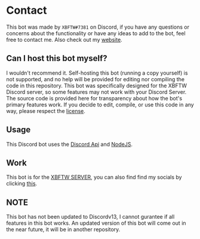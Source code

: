 # Contact

This bot was made by ```XBFTW#7381``` on Discord, if you have any questions or concerns about the functionality or have any ideas to add to the bot, feel free to contact me. Also check out my [website](https://xbftw.com). 

## Can I host this bot myself?

I wouldn't recommend it. Self-hosting this bot (running a copy yourself) is not supported, and no help will be provided for editing nor compiling the code in this repository. This bot was specifically designed for the XBFTW Discord server, so some features may not work with your Discord Server.  The source code is provided here for transparency about how the bot's primary features work. If you decide to edit, compile, or use this code in any way, please respect the [license](https://github.com/XBFTW/XBFTW-BOT/blob/main/LICENSE).

## Usage
This Discord bot uses the [Discord Api](https://discordapi.com) and [NodeJS](https://nodejs.org). 

## Work
This bot is for the [XBFTW SERVER](https://discord.gg/2kn45fF6VK), you can also find find my socials by clicking [this](https://xbftw.com).

## NOTE

This bot has not been updated to Discordv13, I cannot gurantee if all features in this bot works. An updated version of this bot will come out in the near future, it will be in another repository.
